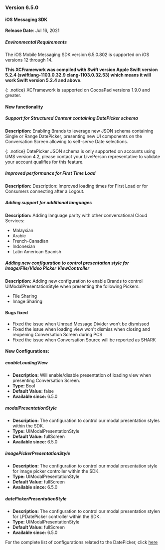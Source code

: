 ### Version 6.5.0
#### iOS Messaging SDK

**Release Date**: Jul 16, 2021

##### Environmental Requirements
The iOS Mobile Messaging SDK version 6.5.0.802 is supported on iOS versions 12 through 14. 

**This XCFramework was compiled with Swift version Apple Swift version 5.2.4 (swiftlang-1103.0.32.9 clang-1103.0.32.53) which means it will work Swift version 5.2.4 and above.**

{: .notice} 
XCFramework is supported on CocoaPad versions 1.9.0 and greater.

#### New functionality

##### Support for Structured Content containing DatePicker schema

**Description:**
Enabling Brands to leverage new JSON schema containing Single or Range DatePicker, presenting new UI components on the Conversation Screen allowing to self-serve Date selections.

{: .notice}
DatePicker JSON schema is only supported on accounts using UMS version 4.2, please contact your LivePerson representative to validate your account qualifies for this feature.

##### Improved performance for First Time Load

**Description:**
Description: Improved loading times for First Load or for Consumers connecting after a Logout.

##### Adding support for additional languages

**Description:** 
Adding language parity with other conversational Cloud Services:
- Malaysian
- Arabic
- French-Canadian
- Indonesian
- Latin American Spanish

##### Adding new configuration to control presentation style for Image/File/Video Picker ViewController

**Description:**
Adding new configuration to enable Brands to control UIModalPresentationStyle when presenting the following Pickers:
- File Sharing
- Image Sharing

#### Bugs fixed

- Fixed the issue when Unread Message Divider won’t be dismissed
- Fixed the issue when loading view won't dismiss when closing and reopening Conversation Screen during PCS
- Fixed the issue when Conversation Source will be reported as SHARK

#### New Configurations:

##### enableLoadingView
- **Description:** Will enable/disable presentation of loading view when presenting Conversation Screen.
- **Type:** Bool
- **Default Value:** false
- **Available since:** 6.5.0

##### modalPresentationStyle
- **Description:** The configuration to control our modal presentation styles within the SDK.
- **Type:** UIModalPresentationStyle
- **Default Value:** fullScreen
- **Available since:** 6.5.0

##### imagePickerPresentationStyle
- **Description:** The configuration to control our modal presentation style for image picker controller within the SDK.
- **Type:** UIModalPresentationStyle
- **Default Value:** fullScreen
- **Available since:** 6.5.0

##### datePickerPresentationStyle
- **Description:** The configuration to control our modal presentation stylen for LPDatePicker controller within the SDK.
- **Type:** UIModalPresentationStyle
- **Default Value:** fullScreen
- **Available since:** 6.5.0

For the complete list of configurations related to the DatePicker, click [here](mobile-app-messaging-sdk-for-ios-sdk-attributes-branding-and-configurations.html#date-picker)
